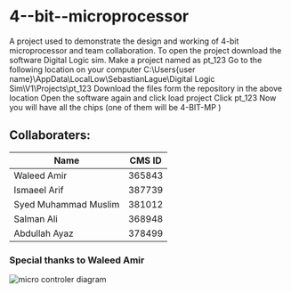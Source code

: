# 4--bit--microprocessor
A project used to demonstrate the design and working of 4-bit microprocessor and team collaboration.
To open the project download the software Digital Logic sim.
Make a project named as pt_123
Go to the following location on your computer
C:\Users\{user name}\AppData\LocalLow\SebastianLague\Digital Logic Sim\V1\Projects\pt_123
Download the files form the repository in the above location
Open the software again and click load project
Click pt_123
Now you will have all the chips (one of them will be 4-BIT-MP )

## Collaboraters:
| Name  | CMS ID |
| ------------- | ------------- |
| Waleed Amir   | 365843  |
| Ismaeel Arif  |  387739 |
| Syed Muhammad Muslim  | 381012  |
| Salman Ali  | 368948  |
| Abdullah Ayaz  |  378499 |
### Special thanks to Waleed Amir 

![micro controler diagram]([https://raw.githubusercontent.com/Descent098/ezcv/master/.github/logo.png](https://github.com/Ismaeel53/4--bit--microprocessor/blob/main/Architecture/Micro%20CTRLR%20%20Diagram.png))

